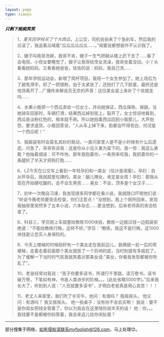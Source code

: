 ```yaml
---
layout: page
type: xiaoyu
---
```


***只剩下痴痴笑笑***<br>

> 1、*夏天回学校买了个大西瓜*，上公交，司机伯伯来了个急刹车，然后我的瓜滚了，我追着瓜喊着“瓜瓜瓜瓜瓜瓜……。”闺蜜说都想装作不认识我了。
>
> 2、嫂子叫我哥洗碗，我哥不肯，嫂子一生气把碗从楼上扔下去了……看了会电视，小侄女要睡觉了，嫂子让我哥给侄女洗澡，我哥坐着没动。小丫头看看她妈妈，又看看她爸爸，怯怯的说：妈妈，我自己洗......
>
> 3、那年学校运动会，新增了爬杆项目。我班一个女生参加了。她上场后为了避免滑手，抓了一把镁粉，由于太紧张了，还拍打了几下脸蛋，最终还是怯场离开了...广播传来解说员无奈的声音：这位美女是上来补了个妆就走吗……
>
> 4、水果小贩把一个西瓜卖给一位女士，并向她保证，西瓜保熟、保甜。当她骑车回家时，车辆打滑，结果西瓜掉到街上，裂开了。女士惊讶地看到，西瓜是淡粉红色的，根本就不熟。所以她抱着西瓜回到小贩那儿，大声抱怨，要求退货。小贩回答说，“人从车上掉下来，脸都会吓得苍白，何况是一个西瓜呢！”
>
> 5、我脑袋有时会莫名其妙的晃动，一直问家里人是不是小时候有什么后遗症。问急了，哥哥告诉我：这是你从小见义勇为留下的。我一惊：我这么勇敢？他抽着烟说：可不咋地，那年我抱着你，一条狗来咬我，我抓着你的一条腿抡了半天才把狗打跑……
>
> 6、LZ今天在公交车上看到一年轻孕妇和一美女（估计是闺蜜）。孕妇：自从怀孕后，我就超爱吃辣的。美女：酸儿辣女，肯定是女孩！孕妇：那我从现在开始硬吃酸的，会不会生男孩…… 美女：不会，顶多是个女汉子……
>
> 7、初中一次晚自习课，我发现很多同学都在看小说，我就随口吓唬他们说 : “听说今晚老师要突击检查，你们注意点！”没想到，我上个厕所回来，发现我抽屉里突然多了五本小说，六本杂志……更没想到，后来老师真的突击检查了。
>
> 8、科目三，学员刚上车就塞给教练1000块钱，教练一边接过钱一边假装拒绝道：“不能给教练行贿，这样不好。”学员：“教练，我这不是行贿，这1000块钱是让您买人身保险的。
>
> 9、今天上楼梯的时候刚好有一个美女走在我前边儿，我俩就一前一后的爬楼梯，走着走着前面那个美女就放了一个巨响的屁，当时别提有多尴尬了，为了缓解一下当时的气氛我就笑着对那美女说:"美女，你看我发型都被你吹乱了"。
>
> 10、老爸经常对我说：“孩子你要多读书，所谓行千里路，读万卷书。读书破万卷，下笔如有神，书是人类进步的阶梯。。。(此处省略5000字)。”后来我长大了，听到别人说：“人丑就要多读书”，才明白老爸真是用心良苦！！！
>
> 11、老丈人来家里，我们吹了半天牛，他问：有烟吗？ 我摇摇头。 他又问：有酒吗？ 我又摇摇头。 他一拍桌子：没有你不会去买啊！ 我说：要不是你闺女把钱全管着了，你以为我会在这里陪你说半天的话！ 他：你。。。我钱要不是都被你妈管着，我会来这儿给你闲扯蛋？

------

部分搜集于网络，如有侵权请联系myfoolish@126.com，马上处理😊。